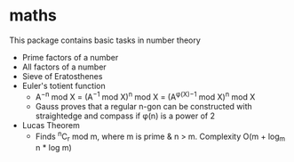 # maths
This package contains basic tasks in number theory
* Prime factors of a number
* All factors of a number
* Sieve of Eratosthenes
* Euler's totient function
    *  A<sup>−n</sup> mod X = (A<sup>−1</sup> mod X)<sup>n</sup> mod X = (A<sup>φ(X)−1</sup> mod X)<sup>n</sup> mod X
    *  Gauss proves that a regular n-gon can be constructed with straightedge and compass if φ(n) is a power of 2
* Lucas Theorem
   * Finds <sup>n</sup>C<sub>r</sub> mod m, where m is prime & n > m. Complexity O(m + log<sub>m</sub> n * log m)
